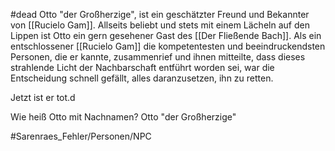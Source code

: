 #dead
Otto "der Großherzige", ist ein geschätzter Freund und Bekannter von [[Rucielo Gam]]. Allseits beliebt und stets mit einem Lächeln auf den Lippen ist Otto ein gern gesehener Gast des [[Der Fließende Bach]].
Als ein entschlossener [[Rucielo Gam]] die kompetentesten und beeindruckendsten Personen, die er kannte, zusammenrief und ihnen mitteilte, dass dieses strahlende Licht der Nachbarschaft entführt worden sei, war die Entscheidung schnell gefällt, alles daranzusetzen, ihn zu retten.

Jetzt ist er tot.d

Wie heiß Otto mit Nachnamen?
Otto "der Großherzige" <Nachname>




#Sarenraes_Fehler/Personen/NPC